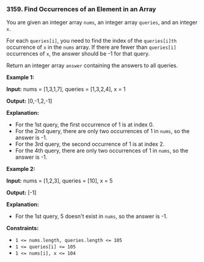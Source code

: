 ### 3159\. Find Occurrences of an Element in an Array

You are given an integer array `nums`, an integer array `queries`, and an integer `x`.

For each `queries[i]`, you need to find the index of the `queries[i]th` occurrence of `x` in the `nums` array. If there are fewer than `queries[i]` occurrences of `x`, the answer should be -1 for that query.

Return an integer array `answer` containing the answers to all queries.

**Example 1:**

**Input:** nums = \[1,3,1,7\], queries = \[1,3,2,4\], x = 1

**Output:** \[0,-1,2,-1\]

**Explanation:**

*   For the 1st query, the first occurrence of 1 is at index 0.
*   For the 2nd query, there are only two occurrences of 1 in `nums`, so the answer is -1.
*   For the 3rd query, the second occurrence of 1 is at index 2.
*   For the 4th query, there are only two occurrences of 1 in `nums`, so the answer is -1.

**Example 2:**

**Input:** nums = \[1,2,3\], queries = \[10\], x = 5

**Output:** \[-1\]

**Explanation:**

*   For the 1st query, 5 doesn't exist in `nums`, so the answer is -1.

**Constraints:**

*   `1 <= nums.length, queries.length <= 105`
*   `1 <= queries[i] <= 105`
*   `1 <= nums[i], x <= 104`
